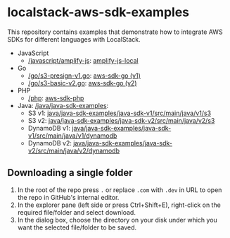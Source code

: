 # localstack-aws-sdk-examples

This repository contains examples that demonstrate how to integrate AWS SDKs for different languages with LocalStack.

* JavaScript
  * [/javascript/amplify-js](/javascript/amplify-js): [amplify-js-local](https://github.com/localstack/amplify-js-local)
* Go
  * [/go/s3-presign-v1.go](/go/s3-presign-v1.go): [aws-sdk-go (v1)](https://github.com/aws/aws-sdk-go)
  * [/go/s3-basic-v2.go](/go/s3-basic-v2.go): [aws-sdk-go (v2)](https://github.com/aws/aws-sdk-go-v2)
* PHP
  * [/php](/php): [aws-sdk-php](https://github.com/aws/aws-sdk-php)
* Java: [/java/java-sdk-examples](/java/java-sdk-examples):
  * S3 v1: [java/java-sdk-examples/java-sdk-v1/src/main/java/v1/s3](java/java-sdk-examples/java-sdk-v1/src/main/java/v1/s3)
  * S3 v2: [java/java-sdk-examples/java-sdk-v2/src/main/java/v2/s3](java/java-sdk-examples/java-sdk-v2/src/main/java/v2/s3)
  * DynamoDB v1: [java/java-sdk-examples/java-sdk-v1/src/main/java/v1/dynamodb](java/java-sdk-examples/java-sdk-v1/src/main/java/v1/dynamodb)
  * DynamoDB v2: [java/java-sdk-examples/java-sdk-v2/src/main/java/v2/dynamodb](java/java-sdk-examples/java-sdk-v2/src/main/java/v2/dynamodb)


## Downloading a single folder

1. In the root of the repo press `.` or replace `.com` with `.dev` in URL to open the repo in GitHub's internal editor.
2. In the explorer pane (left side or press Ctrl+Shift+E), right-click on the required file/folder and select download.
3. In the dialog box, choose the directory on your disk under which you want the selected file/folder to be saved.
